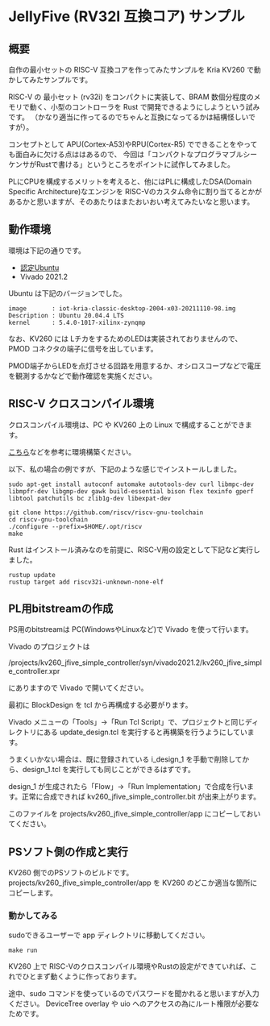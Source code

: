 # JellyFive (RV32I 互換コア) サンプル

## 概要

自作の最小セットの RISC-V 互換コアを作ってみたサンプルを Kria KV260 で動かしてみたサンプルです。

RISC-V の 最小セット (rv32i) をコンパクトに実装して、BRAM 数個分程度のメモリで動く、小型のコントローラを Rust で開発できるようにしようという試みです。
（かなり適当に作ってるのでちゃんと互換になってるかは結構怪しいですが）。

コンセプトとして APU(Cortex-A53)やRPU(Cortex-R5) でできることをやっても面白みに欠ける点ははあるので、
今回は「コンパクトなプログラマブルシーケンサがRustで書ける」というところをポイントに試作してみました。

PLにCPUを構成するメリットを考えると、他にはPLに構成したDSA(Domain Specific Architecture)なエンジンを
RISC-Vのカスタム命令に割り当てるとかがあるかと思いますが、そのあたりはまたおいおい考えてみたいなと思います。

## 動作環境

環境は下記の通りです。

- [認定Ubuntu](https://japan.xilinx.com/products/design-tools/embedded-software/ubuntu.html)
- Vivado 2021.2


 Ubuntu は下記のバージョンでした。

```
image       : iot-kria-classic-desktop-2004-x03-20211110-98.img
Description : Ubuntu 20.04.4 LTS
kernel      : 5.4.0-1017-xilinx-zynqmp
```

なお、KV260 には LチカをするためのLEDは実装されておりませんので、PMOD コネクタの端子に信号を出しています。

PMOD端子からLEDを点灯させる回路を用意するか、オシロスコープなどで電圧を観測するかなどで動作確認を実施ください。


## RISC-V クロスコンパイル環境

クロスコンパイル環境は、PC や KV260 上の Linux で構成することができます。

[こちら](https://github.com/riscv-collab/riscv-gnu-toolchain)などを参考に環境構築ください。


以下、私の場合の例ですが、下記のような感じでインストールしました。


```
sudo apt-get install autoconf automake autotools-dev curl libmpc-dev libmpfr-dev libgmp-dev gawk build-essential bison flex texinfo gperf libtool patchutils bc zlib1g-dev libexpat-dev

git clone https://github.com/riscv/riscv-gnu-toolchain
cd riscv-gnu-toolchain
./configure --prefix=$HOME/.opt/riscv
make
```

Rust はインストール済みなのを前提に、RISC-V用の設定として下記など実行しました。

```
rustup update
rustup target add riscv32i-unknown-none-elf
```


## PL用bitstreamの作成

PS用のbitstreamは PC(WindowsやLinuxなど)で Vivado を使って行います。

Vivado のプロジェクトは

/projects/kv260_jfive_simple_controller/syn/vivado2021.2/kv260_jfive_simple_controller.xpr

にありますので Vivado で開いてください。

最初に BlockDesign を tcl から再構成する必要がります。

Vivado メニューの「Tools」→「Run Tcl Script」で、プロジェクトと同じディレクトリにある update_design.tcl を実行すると再構築を行うようにしています。

うまくいかない場合は、既に登録されている i_design_1 を手動で削除してから、design_1.tcl を実行しても同じことができるはずです。

design_1 が生成されたら「Flow」→「Run Implementation」で合成を行います。正常に合成できれば
kv260_jfive_simple_controller.bit が出来上がります。

このファイルを projects/kv260_jfive_simple_controller/app にコピーしておいてください。



## PSソフト側の作成と実行

  KV260 側でのPSソフトのビルドです。
  projects/kv260_jfive_simple_controller/app を KV260 のどこか適当な箇所にコピーします。

### 動かしてみる

sudoできるユーザーで app ディレクトリに移動してください。

```
make run
```

KV260 上で RISC-Vのクロスコンパイル環境やRustの設定ができていれば、これでひとまず動くように作っております。

途中、sudo コマンドを使っているのでパスワードを聞かれると思いますが入力ください。
DeviceTree overlay や uio へのアクセスの為にルート権限が必要なためです。

